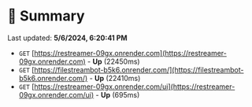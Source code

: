 # 📖 Summary
Last updated: **5/6/2024, 6:20:41 PM**

- `GET` [https://restreamer-09gx.onrender.com](https://restreamer-09gx.onrender.com) - **Up** (22450ms)
- `GET` [https://filestreambot-b5k6.onrender.com/](https://filestreambot-b5k6.onrender.com/) - **Up** (22410ms)
- `GET` [https://restreamer-09gx.onrender.com/ui](https://restreamer-09gx.onrender.com/ui) - **Up** (695ms)
